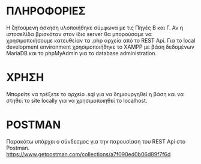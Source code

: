 # ΠΛΗΡΟΦΟΡΙΕΣ
 Η ζητούμενη άσκηση υλοποιήθηκε σύμφωνα με τις Πηγές Β και Γ. Αν η ιστοσελίδα βρισκόταν στον ίδιο server θα μπορούσαμε να χρησιμοποιήσουμε κατευθείαν τα .php αρχεία από το REST Api.
Για το local development environment χρησιμοποιήθηκε το XAMPP με βάση δεδομένων MariaDB και το phpMyAdmin για το database administration.

# ΧΡΗΣΗ
Μπορείτε να τρέξετε το αρχείο .sql για να δημιουργηθεί η βάση και να στηθεί το site locally για να χρησιμοποιηθεί το localhost.

# POSTMAN
Παρακάτω υπάρχει ο σύνδεσμος για την παρουσίαση του REST Api στο Postman.  
https://www.getpostman.com/collections/a7f090ed0b06d89f7f6d
